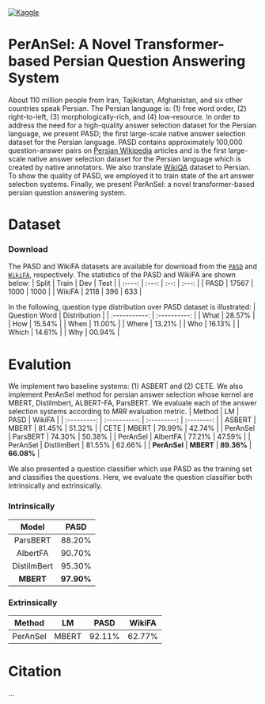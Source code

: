 <span align="center">
    <a href="https://www.kaggle.com/jamshidjdmy/peransel"><img alt="Kaggle" src="https://img.shields.io/static/v1?label=Kaggle&message=PerAnSel&logo=Kaggle&color=20BEFF"/></a>
</span>

# PerAnSel: A Novel Transformer-based Persian Question Answering System
About 110 million people from Iran, Tajikistan, Afghanistan, and six other countries speak Persian. The Persian language is: (1) free word order, (2) right-to-left, (3) morphologically-rich, and (4) low-resource. In order to address the need for a high-quality answer selection dataset for the Persian language, we present PASD; the first large-scale native answer selection dataset for the Persian language. PASD contains approximately 100,000 question-answer pairs on [Persian Wikipedia](https://fa.wikipedia.org/) articles and is the first large-scale native answer selection dataset for the Persian language which is created by native annotators. We also translate [WikiQA](https://www.microsoft.com/en-us/download/details.aspx?id=52419) dataset to Persian. To show the quality of PASD, we employed it to train state of the art answer selection systems. Finally, we present PerAnSel: a novel transformer-based persian question answering system.

# Dataset
### Download
The PASD and WikiFA datasets are available for download from the [`PASD`](https://github.com/BigData-IsfahanUni/PerAnSel/tree/main/PASD) and [`WikiFA`](https://github.com/BigData-IsfahanUni/PerAnSel/tree/main/WikiFA), respectively. The statistics of the PASD and WikiFA are shown below:
|  Split | Train |  Dev |  Test |
| :----: | :---: | :--: | :---: |
|  PASD  | 17567 | 1000 |  1000 |
| WikiFA |  2118 |  396 |  633  |

In the following, question type distribution over PASD dataset is illustrated:
| Question Word | Distribution |
| :-----------: | :----------: |
|      What     |    28.57%    |
|      How      |    15.54%    |
|      When     |    11.00%    |
|     Where     |    13.21%    |
|      Who      |    16.13%    |
|     Which     |    14.61%    |
|      Why      |    00.94%    |
# Evalution
We implement two baseline systems: (1) ASBERT and (2) CETE. We also implement PerAnSel method for persian answer selection whose kernel are MBERT, Distilmbert, ALBERT-FA, ParsBERT. We evaluate each of the answer selection systems according to *MRR* evaluation metric.
|    Method   |       LM     |     PASD    |   WikiFA   |
| :---------: | :----------: | :---------: | :--------: |
|    ASBERT   |     MBERT    |    81.45%   |   51.32%   |
|     CETE    |     MBERT    |    79.99%   |   42.74%   |
|   PerAnSel  |   ParsBERT   |    74.30%   |   50.38%   |
|   PerAnSel  |   AlbertFA   |    77.21%   |   47.59%   |
|   PerAnSel  |  DistilmBert |    81.55%   |   62.66%   |
|   **PerAnSel**  |     **MBERT**    |    **89.36%**   |   **66.08%**   |

We also presented a question classifier which use PASD as the training set and classifies the questions. Here, we evaluate the question classifier both intrinsically and extrinsically.

### Intrinsically
|    Model     |     PASD    |
| :----------: | :---------: |
|   ParsBERT   |    88.20%   |
|   AlbertFA   |    90.70%   |
|  DistilmBert |    95.30%   |
|     **MBERT**    |    **97.90%**   |

### Extrinsically
|    Method   |       LM     |     PASD    |   WikiFA   |
| :---------: | :----------: | :---------: | :--------: |
|   PerAnSel  |     MBERT    |    92.11%   |   62.77%   |

# Citation
...

